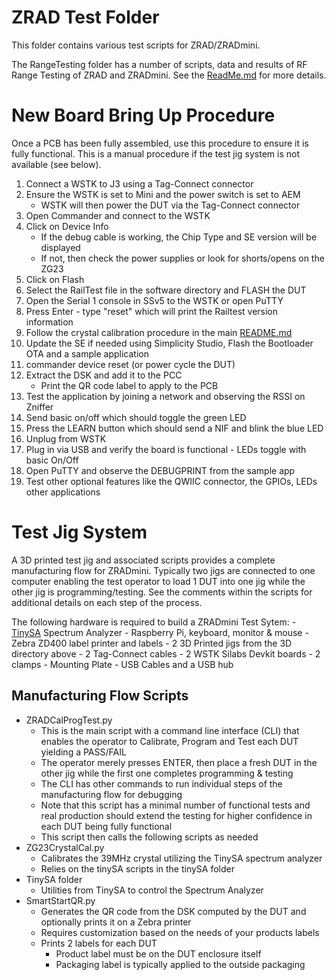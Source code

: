 # ZRAD Test Folder

This folder contains various test scripts for ZRAD/ZRADmini.

The RangeTesting folder has a number of scripts, data and results of RF Range Testing of ZRAD and ZRADmini. See the [ReadMe.md](./RangeTesting/ReadMe.md) for more details.

# New Board Bring Up Procedure

Once a PCB has been fully assembled, use this procedure to ensure it is fully functional.
This is a manual procedure if the test jig system is not available (see below).

1. Connect a WSTK to J3 using a Tag-Connect connector
2. Ensure the WSTK is set to Mini and the power switch is set to AEM
    - WSTK will then power the DUT via the Tag-Connect connector
3. Open Commander and connect to the WSTK
4. Click on Device Info
    - If the debug cable is working, the Chip Type and SE version will be displayed
    - If not, then check the power supplies or look for shorts/opens on the ZG23
5. Click on Flash
6. Select the RailTest file in the software directory and FLASH the DUT
7. Open the Serial 1 console in SSv5 to the WSTK or open PuTTY
8. Press Enter - type "reset" which will print the Railtest version information
9. Follow the crystal calibration procedure in the main [README.md](../README.md)
10. Update the SE if needed using Simplicity Studio, Flash the Bootloader OTA and a sample application
11. commander device reset (or power cycle the DUT)
12. Extract the DSK and add it to the PCC
    - Print the QR code label to apply to the PCB
11. Test the application by joining a network and observing the RSSI on Zniffer
11. Send basic on/off which should toggle the green LED
11. Press the LEARN button which should send a NIF and blink the blue LED
12. Unplug from WSTK
13. Plug in via USB and verify the board is functional - LEDs toggle with basic On/Off
14. Open PuTTY and observe the DEBUGPRINT from the sample app
16. Test other optional features like the QWIIC connector, the GPIOs, LEDs other applications

# Test Jig System

A 3D printed test jig and associated scripts provides a complete manufacturing flow for ZRADmini. 
Typically two jigs are connected to one computer enabling the test operator to load 1 DUT into one jig while the other jig is programming/testing. See the comments within the scripts for additional details on each step of the process.

The following hardware is required to build a ZRADmini Test Sytem:
    - [TinySA](https://www.tinysa.org/wiki/) Spectrum Analyzer
    - Raspberry Pi, keyboard, monitor & mouse
    - Zebra ZD400 label printer and labels
    - 2 3D Printed jigs from the 3D directory above
    - 2 Tag-Connect cables
    - 2 WSTK Silabs Devkit boards
    - 2 clamps
    - Mounting Plate
    - USB Cables and a USB hub

## Manufacturing Flow Scripts

- ZRADCalProgTest.py
    - This is the main script with a command line interface (CLI) that enables the operator to Calibrate, Program and Test each DUT yielding a PASS/FAIL
    - The operator merely presses ENTER, then place a fresh DUT in the other jig while the first one completes programming & testing
    - The CLI has other commands to run individual steps of the manufacturing flow for debugging
    - Note that this script has a minimal number of functional tests and real production should extend the testing for higher confidence in each DUT being fully functional
    - This script then calls the following scripts as needed
- ZG23CrystalCal.py
    - Calibrates the 39MHz crystal utilizing the TinySA spectrum analyzer
    - Relies on the tinySA scripts in the tinySA folder
- TinySA folder
    - Utilities from TinySA to control the Spectrum Analyzer 
- SmartStartQR.py
    - Generates the QR code from the DSK computed by the DUT and optionally prints it on a Zebra printer
    - Requires customization based on the needs of your products labels
    - Prints 2 labels for each DUT
        - Product label must be on the DUT enclosure itself
        - Packaging label is typically applied to the outside packaging

